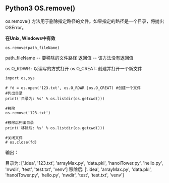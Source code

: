 ## Python3 OS.remove()

os.remove() 方法用于删除指定路径的文件。如果指定的路径是一个目录，将抛出OSError。

**在Unix, Windows中有效**

```
os.remove(path_fileName)
```

path_fileName -- 要移除的文件路径
返回值 -- 该方法没有返回值

os.O_RDWR : 以读写的方式打开
os.O_CREAT: 创建并打开一个新文件

```
import os,sys

# fd = os.open('123.txt', os.O_RDWR |os.O_CREAT) #创建一个文件
#列出目录
print('目录为: %s' % os.listdir(os.getcwd()))

#移除
os.remove('123.txt')

#移除后列出目录
print('移除后: %s' % os.listdir(os.getcwd()))

#关闭文件
# os.close(fd)
```
输出：
> 
目录为: ['.idea', '123.txt', 'arrayMax.py', 'data.pkl', 'hanoiTower.py', 'hello.py', 'nwdir', 'test', 'test.txt', 'venv']
移除后: ['.idea', 'arrayMax.py', 'data.pkl', 'hanoiTower.py', 'hello.py', 'nwdir', 'test', 'test.txt', 'venv']